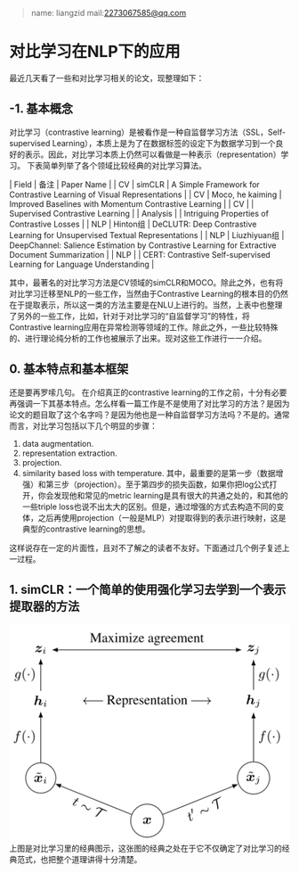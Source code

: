 > name: liangzid mail:2273067585@qq.com
# 对比学习在NLP下的应用
最近几天看了一些和对比学习相关的论文，现整理如下：
## -1. 基本概念
对比学习（contrastive learning）是被看作是一种自监督学习方法（SSL，Self-supervised Learning），本质上是为了在数据标签的设定下为数据学习到一个良好的表示。因此，对比学习本质上仍然可以看做是一种表示（representation）学习。
下表简单列举了各个领域比较经典的对比学习算法。

<colgroup><col></colgroup>
| Field | 备注 | Paper Name |
| CV | simCLR | A Simple Framework for Contrastive Learning of Visual Representations |
| CV | Moco, he kaiming | Improved Baselines with Momentum Contrastive Learning |
| CV |  | Supervised Contrastive Learning |
| Analysis |  | Intriguing Properties of Contrastive Losses |
| NLP | Hinton组 | DeCLUTR: Deep Contrastive Learning for Unsupervised Textual Representations |
| NLP | Liuzhiyuan组 | DeepChannel: Salience Estimation by Contrastive Learning for Extractive Document Summarization |
| NLP |  | CERT: Contrastive Self-supervised Learning for Language Understanding |	

其中，最著名的对比学习方法是CV领域的simCLR和MOCO。除此之外，也有将对比学习迁移至NLP的一些工作，当然由于Contrastive Learning的根本目的仍然在于提取表示，所以这一类的方法主要是在NLU上进行的。当然，上表中也整理了另外的一些工作，比如，针对于对比学习的“自监督学习”的特性，将Contrastive learning应用在异常检测等领域的工作。除此之外，一些比较特殊的、进行理论纯分析的工作也被展示了出来。现对这些工作进行一一介绍。
## 0. 基本特点和基本框架
还是要再罗嗦几句。
在介绍真正的contrastive learning的工作之前，十分有必要再强调一下其基本特点。怎么样看一篇工作是不是使用了对比学习的方法？是因为论文的题目取了这个名字吗？是因为他也是一种自监督学习方法吗？不是的。通常而言，对比学习包括以下几个明显的步骤：
1. data augmentation.
2. representation extraction.
3. projection.
4. similarity  based loss with temperature.
其中，最重要的是第一步（数据增强）和第三步（projection）。至于第四步的损失函数，如果你把log公式打开，你会发现他和常见的metric learning是具有很大的共通之处的，和其他的一些triple loss也说不出太大的区别。但是，通过增强的方式去构造不同的变体，之后再使用projection（一般是MLP）对提取得到的表示进行映射，这是典型的contrastive learning的思想。

这样说存在一定的片面性，且对不了解之的读者不友好。下面通过几个例子复述上一过程。

## 1. simCLR：一个简单的使用强化学习去学到一个表示提取器的方法
![simCLR的表示提取方式](./images/1612075650122.png)
上图是对比学习里的经典图示，这张图的经典之处在于它不仅确定了对比学习的经典范式，也把整个道理讲得十分清楚。
